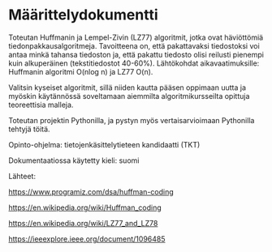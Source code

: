 # Määrittelydokumentti

Toteutan Huffmanin ja Lempel-Zivin (LZ77) algoritmit, jotka ovat häviöttömiä tiedonpakkausalgoritmeja. Tavoitteena on, että pakattavaksi tiedostoksi voi antaa minkä tahansa tiedoston ja, että pakattu tiedosto olisi reilusti pienempi kuin alkuperäinen (tekstitiedostot 40-60%).
Lähtökohdat aikavaatimuksille: Huffmanin algoritmi O(nlog n) ja LZ77 O(n).

Valitsin kyseiset algoritmit, sillä niiden kautta pääsen oppimaan uutta ja myöskin käytännössä soveltamaan aiemmilta algoritmikursseilta opittuja teoreettisia malleja.

Toteutan projektin Pythonilla, ja pystyn myös vertaisarvioimaan Pythonilla tehtyjä töitä.

Opinto-ohjelma: tietojenkäsittelytieteen kandidaatti (TKT)

Dokumentaatiossa käytetty kieli: suomi

Lähteet:

https://www.programiz.com/dsa/huffman-coding

https://en.wikipedia.org/wiki/Huffman_coding 

https://en.wikipedia.org/wiki/LZ77_and_LZ78 

https://ieeexplore.ieee.org/document/1096485

